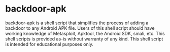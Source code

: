 # backdoor-apk
backdoor-apk is a shell script that simplifies the process of adding a backdoor to any Android APK file. Users of this shell script should have working knowledge of Metasploit, Apktool, the Android SDK, smali, etc. This shell scripts is provided as-is without warranty of any kind. This shell script is intended for educational purposes only.
